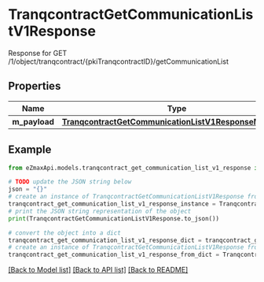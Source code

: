 # TranqcontractGetCommunicationListV1Response

Response for GET /1/object/tranqcontract/{pkiTranqcontractID}/getCommunicationList

## Properties

Name | Type | Description | Notes
------------ | ------------- | ------------- | -------------
**m_payload** | [**TranqcontractGetCommunicationListV1ResponseMPayload**](TranqcontractGetCommunicationListV1ResponseMPayload.md) |  | 

## Example

```python
from eZmaxApi.models.tranqcontract_get_communication_list_v1_response import TranqcontractGetCommunicationListV1Response

# TODO update the JSON string below
json = "{}"
# create an instance of TranqcontractGetCommunicationListV1Response from a JSON string
tranqcontract_get_communication_list_v1_response_instance = TranqcontractGetCommunicationListV1Response.from_json(json)
# print the JSON string representation of the object
print(TranqcontractGetCommunicationListV1Response.to_json())

# convert the object into a dict
tranqcontract_get_communication_list_v1_response_dict = tranqcontract_get_communication_list_v1_response_instance.to_dict()
# create an instance of TranqcontractGetCommunicationListV1Response from a dict
tranqcontract_get_communication_list_v1_response_from_dict = TranqcontractGetCommunicationListV1Response.from_dict(tranqcontract_get_communication_list_v1_response_dict)
```
[[Back to Model list]](../README.md#documentation-for-models) [[Back to API list]](../README.md#documentation-for-api-endpoints) [[Back to README]](../README.md)


